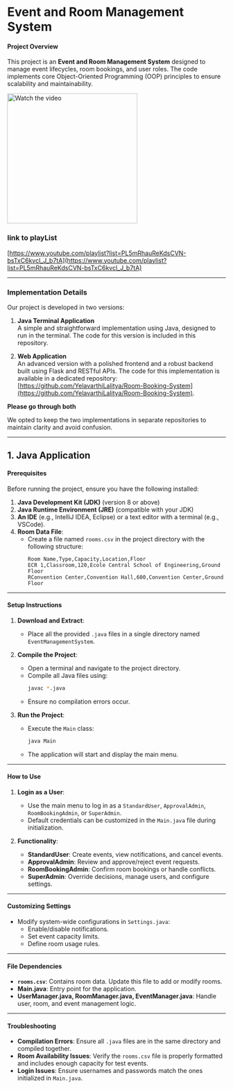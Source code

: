 # Event and Room Management System 

#### **Project Overview**
This project is an **Event and Room Management System** designed to manage event lifecycles, room bookings, and user roles. The code implements core Object-Oriented Programming (OOP) principles to ensure scalability and maintainability.

<a href="https://youtu.be/jQfo1JYeuZ4" target="_blank">
  <img src="https://github.com/user-attachments/assets/82a4bef2-9445-4fa2-9413-cf948651aebc" alt="Watch the video" style="height:300px;">
</a>

### link to playList
[https://www.youtube.com/playlist?list=PL5mRhauReKdsCVN-bsTxC6kvcl_J_b7tA](https://www.youtube.com/playlist?list=PL5mRhauReKdsCVN-bsTxC6kvcl_J_b7tA)

---

### Implementation Details

Our project is developed in two versions:

1. **Java Terminal Application**  
   A simple and straightforward implementation using Java, designed to run in the terminal. The code for this version is included in this repository.

2. **Web Application**  
   An advanced version with a polished frontend and a robust backend built using Flask and RESTful APIs. The code for this implementation is available in a dedicated repository: [https://github.com/YelavarthiLalitya/Room-Booking-System](https://github.com/YelavarthiLalitya/Room-Booking-System). 

**Please go through both**

We opted to keep the two implementations in separate repositories to maintain clarity and avoid confusion.

---

## 1. **Java Application**

#### **Prerequisites**
Before running the project, ensure you have the following installed:
1. **Java Development Kit (JDK)** (version 8 or above)
2. **Java Runtime Environment (JRE)** (compatible with your JDK)
3. **An IDE** (e.g., IntelliJ IDEA, Eclipse) or a text editor with a terminal (e.g., VSCode).
4. **Room Data File**:
   - Create a file named `rooms.csv` in the project directory with the following structure:
     ```
     Room Name,Type,Capacity,Location,Floor
     ECR 1,Classroom,120,Ecole Central School of Engineering,Ground Floor
     RConvention Center,Convention Hall,600,Convention Center,Ground Floor
     ```

---

#### **Setup Instructions**
1. **Download and Extract**:
   - Place all the provided `.java` files in a single directory named `EventManagementSystem`.

2. **Compile the Project**:
   - Open a terminal and navigate to the project directory.
   - Compile all Java files using:
     ```bash
     javac *.java
     ```
   - Ensure no compilation errors occur.

3. **Run the Project**:
   - Execute the `Main` class:
     ```bash
     java Main
     ```
   - The application will start and display the main menu.

---

#### **How to Use**
1. **Login as a User**:
   - Use the main menu to log in as a `StandardUser`, `ApprovalAdmin`, `RoomBookingAdmin`, or `SuperAdmin`.
   - Default credentials can be customized in the `Main.java` file during initialization.

2. **Functionality**:
   - **StandardUser**: Create events, view notifications, and cancel events.
   - **ApprovalAdmin**: Review and approve/reject event requests.
   - **RoomBookingAdmin**: Confirm room bookings or handle conflicts.
   - **SuperAdmin**: Override decisions, manage users, and configure settings.

---

#### **Customizing Settings**
- Modify system-wide configurations in `Settings.java`:
  - Enable/disable notifications.
  - Set event capacity limits.
  - Define room usage rules.

---

#### **File Dependencies**
- **`rooms.csv`**: Contains room data. Update this file to add or modify rooms.
- **Main.java**: Entry point for the application.
- **UserManager.java, RoomManager.java, EventManager.java**: Handle user, room, and event management logic.

---

#### **Troubleshooting**
- **Compilation Errors**: Ensure all `.java` files are in the same directory and compiled together.
- **Room Availability Issues**: Verify the `rooms.csv` file is properly formatted and includes enough capacity for test events.
- **Login Issues**: Ensure usernames and passwords match the ones initialized in `Main.java`.


